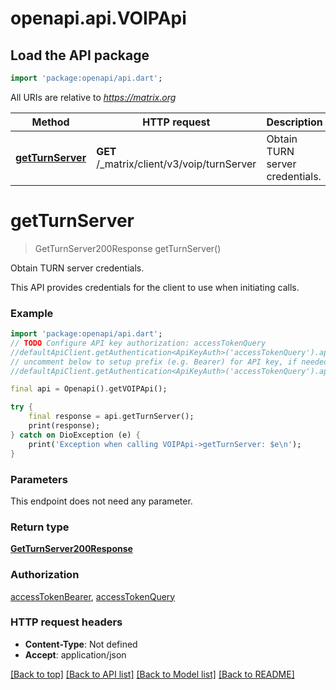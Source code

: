 # openapi.api.VOIPApi

## Load the API package
```dart
import 'package:openapi/api.dart';
```

All URIs are relative to *https://matrix.org*

Method | HTTP request | Description
------------- | ------------- | -------------
[**getTurnServer**](VOIPApi.md#getturnserver) | **GET** /_matrix/client/v3/voip/turnServer | Obtain TURN server credentials.


# **getTurnServer**
> GetTurnServer200Response getTurnServer()

Obtain TURN server credentials.

This API provides credentials for the client to use when initiating calls.

### Example
```dart
import 'package:openapi/api.dart';
// TODO Configure API key authorization: accessTokenQuery
//defaultApiClient.getAuthentication<ApiKeyAuth>('accessTokenQuery').apiKey = 'YOUR_API_KEY';
// uncomment below to setup prefix (e.g. Bearer) for API key, if needed
//defaultApiClient.getAuthentication<ApiKeyAuth>('accessTokenQuery').apiKeyPrefix = 'Bearer';

final api = Openapi().getVOIPApi();

try {
    final response = api.getTurnServer();
    print(response);
} catch on DioException (e) {
    print('Exception when calling VOIPApi->getTurnServer: $e\n');
}
```

### Parameters
This endpoint does not need any parameter.

### Return type

[**GetTurnServer200Response**](GetTurnServer200Response.md)

### Authorization

[accessTokenBearer](../README.md#accessTokenBearer), [accessTokenQuery](../README.md#accessTokenQuery)

### HTTP request headers

 - **Content-Type**: Not defined
 - **Accept**: application/json

[[Back to top]](#) [[Back to API list]](../README.md#documentation-for-api-endpoints) [[Back to Model list]](../README.md#documentation-for-models) [[Back to README]](../README.md)

